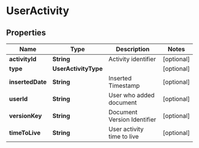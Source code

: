 

# UserActivity


## Properties

| Name | Type | Description | Notes |
|------------ | ------------- | ------------- | -------------|
|**activityId** | **String** | Activity identifier |  [optional] |
|**type** | **UserActivityType** |  |  [optional] |
|**insertedDate** | **String** | Inserted Timestamp |  [optional] |
|**userId** | **String** | User who added document |  [optional] |
|**versionKey** | **String** | Document Version Identifier |  [optional] |
|**timeToLive** | **String** | User activity time to live |  [optional] |



